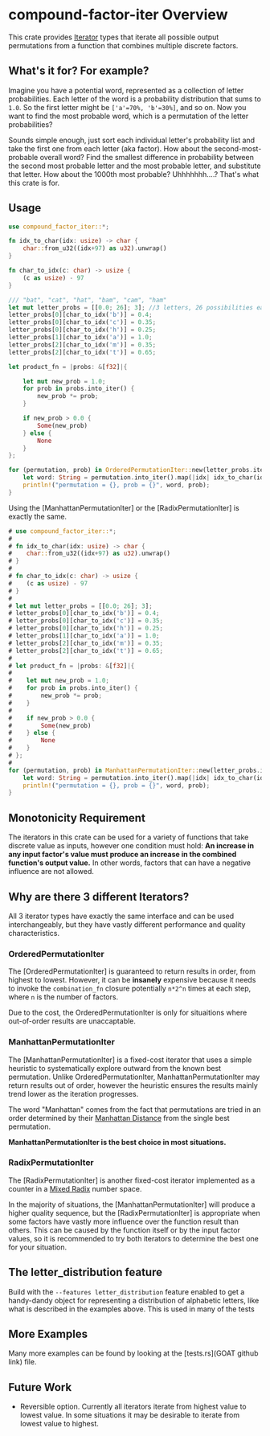 
# compound-factor-iter Overview
This crate provides [Iterator](https://doc.rust-lang.org/std/iter/trait.Iterator.html) types that iterate all possible output permutations from a function that combines multiple discrete factors.

## What's it for?  For example?
Imagine you have a potential word, represented as a collection of letter probabilities.  Each letter of the word is a probability distribution that sums to `1.0`.  So the first letter might be `['a'=70%, 'b'=30%]`, and so on.  Now you want to find the most probable word, which is a permutation of the letter probabilities?

Sounds simple enough, just sort each individual letter's probability list and take the first one from each letter (aka factor).  How about the second-most-probable overall word?  Find the smallest difference in probability between the second most probable letter and the most probable letter, and substitute that letter.  How about the 1000th most probable?  Uhhhhhhh....?  That's what this crate is for.

## Usage
```rust
use compound_factor_iter::*;

fn idx_to_char(idx: usize) -> char {
    char::from_u32((idx+97) as u32).unwrap()
}

fn char_to_idx(c: char) -> usize {
    (c as usize) - 97
}

/// "bat", "cat", "hat", "bam", "cam", "ham"
let mut letter_probs = [[0.0; 26]; 3]; //3 letters, 26 possibilities each
letter_probs[0][char_to_idx('b')] = 0.4;
letter_probs[0][char_to_idx('c')] = 0.35;
letter_probs[0][char_to_idx('h')] = 0.25;
letter_probs[1][char_to_idx('a')] = 1.0;
letter_probs[2][char_to_idx('m')] = 0.35;
letter_probs[2][char_to_idx('t')] = 0.65;

let product_fn = |probs: &[f32]|{

    let mut new_prob = 1.0;
    for prob in probs.into_iter() {
        new_prob *= prob;
    }

    if new_prob > 0.0 {
        Some(new_prob)
    } else {
        None
    }
};

for (permutation, prob) in OrderedPermutationIter::new(letter_probs.iter(), &product_fn) {
    let word: String = permutation.into_iter().map(|idx| idx_to_char(idx)).collect();
    println!("permutation = {}, prob = {}", word, prob);
}
```

Using the [ManhattanPermutationIter] or the [RadixPermutationIter] is exactly the same.

```rust
# use compound_factor_iter::*;
#
# fn idx_to_char(idx: usize) -> char {
#    char::from_u32((idx+97) as u32).unwrap()
# }
#
# fn char_to_idx(c: char) -> usize {
#    (c as usize) - 97
# }
#
# let mut letter_probs = [[0.0; 26]; 3];
# letter_probs[0][char_to_idx('b')] = 0.4;
# letter_probs[0][char_to_idx('c')] = 0.35;
# letter_probs[0][char_to_idx('h')] = 0.25;
# letter_probs[1][char_to_idx('a')] = 1.0;
# letter_probs[2][char_to_idx('m')] = 0.35;
# letter_probs[2][char_to_idx('t')] = 0.65;
#
# let product_fn = |probs: &[f32]|{
#
#    let mut new_prob = 1.0;
#    for prob in probs.into_iter() {
#        new_prob *= prob;
#    }
#
#    if new_prob > 0.0 {
#        Some(new_prob)
#    } else {
#        None
#    }
# };
#
for (permutation, prob) in ManhattanPermutationIter::new(letter_probs.iter(), &product_fn) {
    let word: String = permutation.into_iter().map(|idx| idx_to_char(idx)).collect();
    println!("permutation = {}, prob = {}", word, prob);
}
```

## Monotonicity Requirement
The iterators in this crate can be used for a variety of functions that take discrete value as inputs, however one condition must hold: **An increase in any input factor's value must produce an increase in the combined function's output value.**  In other words, factors that can have a negative influence are not allowed.

## Why are there 3 different Iterators?
All 3 iterator types have exactly the same interface and can be used interchangeably, but they have vastly different performance and quality characteristics.

### OrderedPermutationIter
The [OrderedPermutationIter] is guaranteed to return results in order, from highest to lowest.  However, it can be **insanely** expensive because it needs to invoke the `combination_fn` closure potentially `n*2^n` times at each step, where `n` is the number of factors.

Due to the cost, the OrderedPermutationIter is only for situaitions where out-of-order results are unaccaptable.

### ManhattanPermutationIter
The [ManhattanPermutationIter] is a fixed-cost iterator that uses a simple heuristic to systematically explore outward from the known best permutation.  Unlike OrderedPermutationIter, ManhattanPermutationIter may return results out of order, however the heuristic ensures the results
mainly trend lower as the iteration progresses.

The word "Manhattan" comes from the fact that permutations are tried in an order determined by their [Manhattan Distance](https://en.wikipedia.org/wiki/Taxicab_geometry) from the single best permutation.

**ManhattanPermutationIter is the best choice in most situations.**

### RadixPermutationIter
The [RadixPermutationIter] is another fixed-cost iterator implemented as a counter in a [Mixed Radix](https://en.wikipedia.org/wiki/Mixed_radix) number space.

In the majority of situations, the [ManhattanPermutationIter] will produce a higher quality sequence, but the [RadixPermutationIter] is appropriate when some factors have vastly more influence over the function result than others.  This can be caused by the function itself or by the input factor values, so it is recommended to try both iterators to determine the best one for your situation.

## The letter_distribution feature

Build with the `--features letter_distribution` feature enabled to get a handy-dandy object for representing a distribution of alphabetic letters, like what is described in the examples above.  This is used in many of the tests

## More Examples

Many more examples can be found by looking at the [tests.rs](GOAT github link) file.

## Future Work

* Reversible option.  Currently all iterators iterate from highest value to lowest value.  In some situations it may be desirable to iterate from lowest value to highest.
